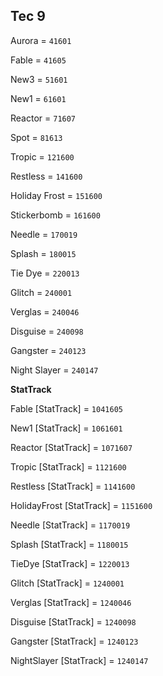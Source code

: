 ## Tec 9


Aurora = `41601`

Fable = `41605`

New3 = `51601`

New1 = `61601`

Reactor = `71607`

Spot = `81613`

Tropic = `121600`

Restless = `141600`

Holiday Frost = `151600`

Stickerbomb = `161600`

Needle = `170019`

Splash = `180015`

Tie Dye = `220013`

Glitch = `240001`

Verglas = `240046`

Disguise = `240098`

Gangster = `240123`

Night Slayer = `240147`


**StatTrack**


Fable [StatTrack] = `1041605`

New1 [StatTrack] = `1061601`

Reactor [StatTrack] = `1071607`

Tropic [StatTrack] = `1121600`

Restless [StatTrack] = `1141600`

HolidayFrost [StatTrack] = `1151600`

Needle [StatTrack] = `1170019`

Splash [StatTrack] = `1180015`

TieDye [StatTrack] = `1220013`

Glitch [StatTrack] = `1240001`

Verglas [StatTrack] = `1240046`

Disguise [StatTrack] = `1240098`

Gangster [StatTrack] = `1240123`

NightSlayer [StatTrack] = `1240147`

